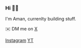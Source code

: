 ### Hi 👋🏽

I'm Aman, currenlty building stuff.

✉️ DM me on [X](https://x.com/easilyboard)

[Instagram](https://www.instagram.com/startupbaniya/)
[YT](https://www.youtube.com/@startupbaniya/)

<!--
**aman2k4/aman2k4** is a ✨ _special_ ✨ repository because its `README.md` (this file) appears on your GitHub profile.

Here are some ideas to get you started:

- 🔭 I’m currently working on ...
- 🌱 I’m currently learning ...
- 👯 I’m looking to collaborate on ...
- 🤔 I’m looking for help with ...
- 💬 Ask me about ...
- 📫 How to reach me: ...
- 😄 Pronouns: ...
- ⚡ Fun fact: ...
-->
